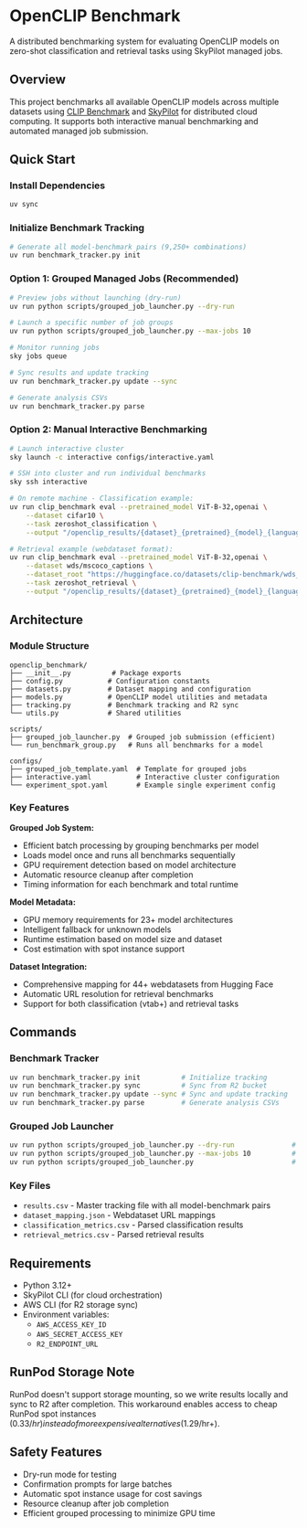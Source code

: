 # OpenCLIP Benchmark

A distributed benchmarking system for evaluating OpenCLIP models on zero-shot classification and retrieval tasks using SkyPilot managed jobs.

## Overview

This project benchmarks all available OpenCLIP models across multiple datasets using [CLIP Benchmark](https://github.com/LAION-AI/CLIP_benchmark) and [SkyPilot](https://github.com/skypilot-org/skypilot) for distributed cloud computing. It supports both interactive manual benchmarking and automated managed job submission.

## Quick Start

### Install Dependencies

```bash
uv sync
```

### Initialize Benchmark Tracking

```bash
# Generate all model-benchmark pairs (9,250+ combinations)
uv run benchmark_tracker.py init
```

### Option 1: Grouped Managed Jobs (Recommended)

```bash
# Preview jobs without launching (dry-run)
uv run python scripts/grouped_job_launcher.py --dry-run

# Launch a specific number of job groups
uv run python scripts/grouped_job_launcher.py --max-jobs 10

# Monitor running jobs
sky jobs queue

# Sync results and update tracking
uv run benchmark_tracker.py update --sync

# Generate analysis CSVs
uv run benchmark_tracker.py parse
```

### Option 2: Manual Interactive Benchmarking

```bash
# Launch interactive cluster
sky launch -c interactive configs/interactive.yaml

# SSH into cluster and run individual benchmarks
sky ssh interactive

# On remote machine - Classification example:
uv run clip_benchmark eval --pretrained_model ViT-B-32,openai \
    --dataset cifar10 \
    --task zeroshot_classification \
    --output "/openclip_results/{dataset}_{pretrained}_{model}_{language}_{task}.json"

# Retrieval example (webdataset format):
uv run clip_benchmark eval --pretrained_model ViT-B-32,openai \
    --dataset wds/mscoco_captions \
    --dataset_root "https://huggingface.co/datasets/clip-benchmark/wds_mscoco_captions/tree/main" \
    --task zeroshot_retrieval \
    --output "/openclip_results/{dataset}_{pretrained}_{model}_{language}_{task}.json"
```

## Architecture

### Module Structure

```
openclip_benchmark/
├── __init__.py          # Package exports
├── config.py           # Configuration constants
├── datasets.py         # Dataset mapping and configuration
├── models.py           # OpenCLIP model utilities and metadata
├── tracking.py         # Benchmark tracking and R2 sync
└── utils.py            # Shared utilities

scripts/
├── grouped_job_launcher.py  # Grouped job submission (efficient)
└── run_benchmark_group.py   # Runs all benchmarks for a model

configs/
├── grouped_job_template.yaml  # Template for grouped jobs
├── interactive.yaml           # Interactive cluster configuration
└── experiment_spot.yaml       # Example single experiment config
```

### Key Features

**Grouped Job System:**

- Efficient batch processing by grouping benchmarks per model
- Loads model once and runs all benchmarks sequentially
- GPU requirement detection based on model architecture
- Automatic resource cleanup after completion
- Timing information for each benchmark and total runtime

**Model Metadata:**

- GPU memory requirements for 23+ model architectures
- Intelligent fallback for unknown models
- Runtime estimation based on model size and dataset
- Cost estimation with spot instance support

**Dataset Integration:**

- Comprehensive mapping for 44+ webdatasets from Hugging Face
- Automatic URL resolution for retrieval benchmarks
- Support for both classification (vtab+) and retrieval tasks

## Commands

### Benchmark Tracker

```bash
uv run benchmark_tracker.py init          # Initialize tracking
uv run benchmark_tracker.py sync          # Sync from R2 bucket
uv run benchmark_tracker.py update --sync # Sync and update tracking
uv run benchmark_tracker.py parse         # Generate analysis CSVs
```

### Grouped Job Launcher

```bash
uv run python scripts/grouped_job_launcher.py --dry-run              # Preview all pending groups
uv run python scripts/grouped_job_launcher.py --max-jobs 10          # Launch 10 job groups
uv run python scripts/grouped_job_launcher.py                        # Launch all pending groups
```

### Key Files

- `results.csv` - Master tracking file with all model-benchmark pairs
- `dataset_mapping.json` - Webdataset URL mappings
- `classification_metrics.csv` - Parsed classification results
- `retrieval_metrics.csv` - Parsed retrieval results

## Requirements

- Python 3.12+
- SkyPilot CLI (for cloud orchestration)
- AWS CLI (for R2 storage sync)
- Environment variables:
  - `AWS_ACCESS_KEY_ID`
  - `AWS_SECRET_ACCESS_KEY`
  - `R2_ENDPOINT_URL`

## RunPod Storage Note

RunPod doesn't support storage mounting, so we write results locally and sync to R2 after completion. This workaround enables access to cheap RunPod spot instances ($0.33/hr) instead of more expensive alternatives ($1.29/hr+).

## Safety Features

- Dry-run mode for testing
- Confirmation prompts for large batches
- Automatic spot instance usage for cost savings
- Resource cleanup after job completion
- Efficient grouped processing to minimize GPU time
